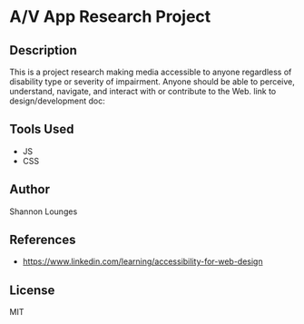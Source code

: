 # A/V App Research Project

## Description
This is a project research making media accessible to anyone regardless of disability type or severity of impairment. Anyone should be able to perceive, understand, navigate, and interact with or contribute to the Web. 
link to design/development doc: 

## Tools Used
- JS
- CSS


## Author
Shannon Lounges

## References 
- https://www.linkedin.com/learning/accessibility-for-web-design

## License

MIT

